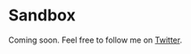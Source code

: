 # Sandbox
Coming soon. Feel free to follow me on <a href="https://twitter.com/FrancisGuido_">Twitter</a>.
